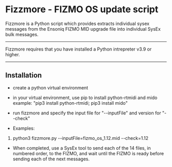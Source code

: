Fizzmore - FIZMO OS update script
============

Fizzmore is a Python script which provides extracts individual sysex messages from the Ensoniq FIZMO MID upgrade file into individual SysEx bulk messages.

---

Fizzmore requires that you have installed a Python intrepreter v3.9 or higher.

--- 

## Installation
- create a python virtual environment
- in your virtual environment, use pip to install python-rtmidi and mido
  example: "pip3 install python-rtmidi; pip3 install mido"
- run fizzmore and specify the input file for "--inputFile" and version for "--check"

- Examples:
1. python3 fizzmore.py --inputFile=fizmo_os_1.12.mid --check=1.12

- When completed, use a SysEx tool to send each of the 14 files, in numbered order, to the FIZMO, and wait until the FIZMO is ready before sending each of the next messages.
